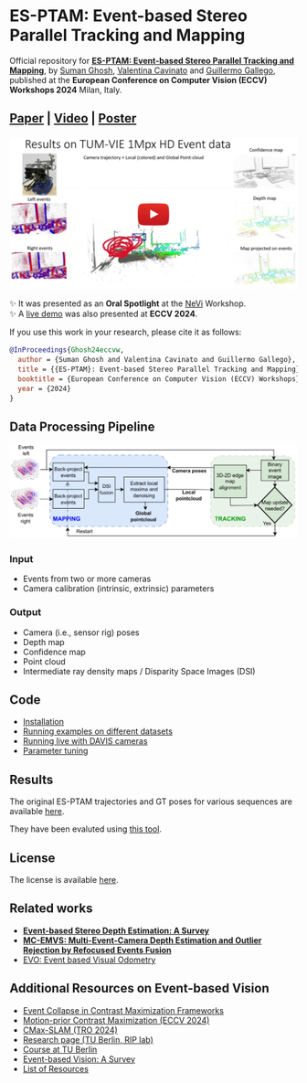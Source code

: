 # ES-PTAM: Event-based Stereo Parallel Tracking and Mapping

Official repository for [**ES-PTAM: Event-based Stereo Parallel Tracking and Mapping**](https://link.springer.com/chapter/10.1007/978-3-031-92460-6_5), by [Suman Ghosh](https://www.linkedin.com/in/suman-ghosh-a8762576/), [Valentina Cavinato](https://ch.linkedin.com/in/valentina-cavinato) and [Guillermo Gallego](http://www.guillermogallego.es), published at the **European Conference on Computer Vision (ECCV) Workshops 2024** Milan, Italy.
<h2 align="left">
  
[Paper](https://arxiv.org/pdf/2408.15605) | [Video](https://youtu.be/z7J3lZOYwKs) | [Poster](/docs/esptam_eccvw_2024_poster_v3.pdf)
</h2>

[![ES-PTAM: Event-based Stereo Parallel Tracking and Mapping](docs/es_ptam_thumbnail.jpg)](https://youtu.be/z7J3lZOYwKs)

:sparkles: It was presented as an **Oral Spotlight** at the [NeVi](https://sites.google.com/view/nevi2024/home-page) Workshop.\
:sparkles: A [live demo](https://x.com/MarcoCristani/status/1841388758299443596/photo/1) was also presented at **ECCV 2024**.

If you use this work in your research, please cite it as follows:

```bibtex
@InProceedings{Ghosh24eccvw,
  author = {Suman Ghosh and Valentina Cavinato and Guillermo Gallego},  
  title = {{ES-PTAM}: Event-based Stereo Parallel Tracking and Mapping},
  booktitle = {European Conference on Computer Vision (ECCV) Workshops},
  year = {2024}
}
```

## Data Processing Pipeline

![pipeline](docs/pipeline_esptam.png)

### Input
* Events from two or more cameras
* Camera calibration (intrinsic, extrinsic) parameters

### Output
* Camera (i.e., sensor rig) poses
* Depth map
* Confidence map
* Point cloud
* Intermediate ray density maps / Disparity Space Images (DSI)

## Code
* [Installation](docs/installation.md)
* [Running examples on different datasets](docs/examples.md)
* [Running live with DAVIS cameras](docs/live_demo.md)
* [Parameter tuning](docs/parameters.md)

## Results
The original ES-PTAM trajectories and GT poses for various sequences are available [here](trajectory_eval).

They have been evaluted using [this tool](https://github.com/uzh-rpg/rpg_trajectory_evaluation/tree/master).

## License

The license is available [here](Software%20License%20Agreement_TUB_ES_PTAM_final.pdf).

Related works
-------
* **[Event-based Stereo Depth Estimation: A Survey](https://arxiv.org/pdf/2409.17680)**
* **[MC-EMVS: Multi-Event-Camera Depth Estimation and Outlier Rejection by Refocused Events Fusion](https://github.com/tub-rip/dvs_mcemvs)**
* [EVO: Event based Visual Odometry](https://github.com/uzh-rpg/rpg_dvs_evo_open/)
   
Additional Resources on Event-based Vision
-------

* [Event Collapse in Contrast Maximization Frameworks](https://github.com/tub-rip/event_collapse)
* [Motion-prior Contrast Maximization (ECCV 2024)](https://github.com/tub-rip/MotionPriorCMax)
* [CMax-SLAM (TRO 2024)](https://github.com/tub-rip/cmax_slam)
* [Research page (TU Berlin, RIP lab)](https://sites.google.com/view/guillermogallego/research/event-based-vision)
* [Course at TU Berlin](https://sites.google.com/view/guillermogallego/teaching/event-based-robot-vision)
* [Event-based Vision: A Survey](http://rpg.ifi.uzh.ch/docs/EventVisionSurvey.pdf)
* [List of Resources](https://github.com/uzh-rpg/event-based_vision_resources)
